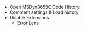 - Open MSDyn365BC.Code.History
- Comment settings & Load history
- Disable Extensions
  * Error Lens
